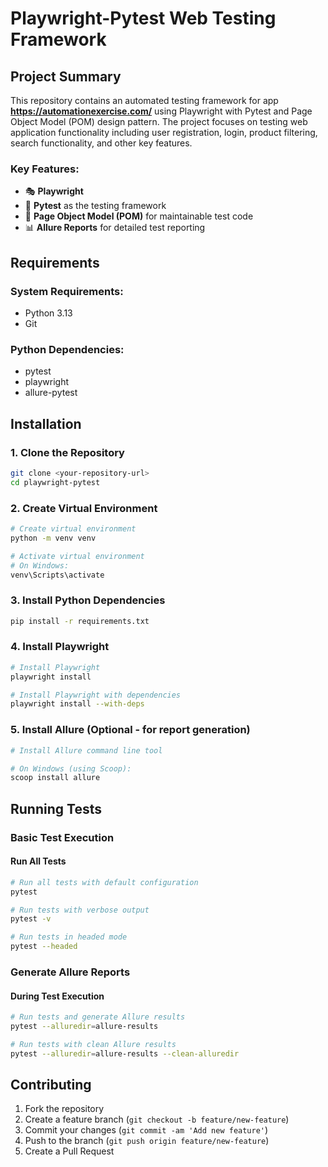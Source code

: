 # Playwright-Pytest Web Testing Framework

## Project Summary

This repository contains an automated testing framework for app **https://automationexercise.com/** using Playwright with Pytest and Page Object Model (POM) design pattern. The project focuses on testing web application functionality including user registration, login, product filtering, search functionality, and other key features.

### Key Features:
- 🎭 **Playwright** 
- 🧪 **Pytest** as the testing framework
- 📄 **Page Object Model (POM)** for maintainable test code
- 📊 **Allure Reports** for detailed test reporting

## Requirements

### System Requirements:
- Python 3.13
- Git

### Python Dependencies:
- pytest
- playwright
- allure-pytest

## Installation

### 1. Clone the Repository
```bash
git clone <your-repository-url>
cd playwright-pytest
```

### 2. Create Virtual Environment
```bash
# Create virtual environment
python -m venv venv

# Activate virtual environment
# On Windows:
venv\Scripts\activate
```

### 3. Install Python Dependencies
```bash
pip install -r requirements.txt
```

### 4. Install Playwright
```bash
# Install Playwright
playwright install

# Install Playwright with dependencies
playwright install --with-deps
```

### 5. Install Allure (Optional - for report generation)
```bash
# Install Allure command line tool

# On Windows (using Scoop):
scoop install allure
```
## Running Tests

### Basic Test Execution

#### Run All Tests
```bash
# Run all tests with default configuration
pytest

# Run tests with verbose output
pytest -v

# Run tests in headed mode
pytest --headed
```
### Generate Allure Reports

#### During Test Execution
```bash
# Run tests and generate Allure results
pytest --alluredir=allure-results

# Run tests with clean Allure results
pytest --alluredir=allure-results --clean-alluredir
```

## Contributing

1. Fork the repository
2. Create a feature branch (`git checkout -b feature/new-feature`)
3. Commit your changes (`git commit -am 'Add new feature'`)
4. Push to the branch (`git push origin feature/new-feature`)
5. Create a Pull Request

